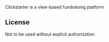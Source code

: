Clickstarter is a view-based fundraising platform

## License

Not to be used without explicit authorization
